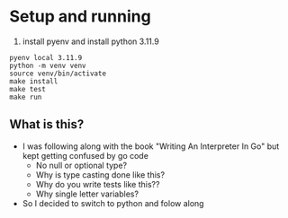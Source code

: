 # Setup and running
1. install pyenv and install python 3.11.9
```terminal
pyenv local 3.11.9
python -m venv venv
source venv/bin/activate
make install
make test
make run
```

## What is this?
* I was following along with the book "Writing An Interpreter In Go" but kept getting confused by go code
    * No null or optional type?
    * Why is type casting done like this?
    * Why do you write tests like this??
    * Why single letter variables?
* So I decided to switch to python and folow along